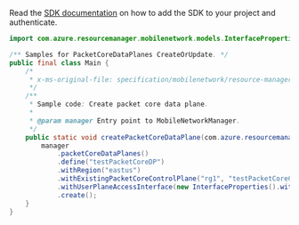 Read the [SDK documentation](https://github.com/Azure/azure-sdk-for-java/blob/azure-resourcemanager-mobilenetwork_1.0.0-beta.1/sdk/mobilenetwork/azure-resourcemanager-mobilenetwork/README.md) on how to add the SDK to your project and authenticate.

```java
import com.azure.resourcemanager.mobilenetwork.models.InterfaceProperties;

/** Samples for PacketCoreDataPlanes CreateOrUpdate. */
public final class Main {
    /*
     * x-ms-original-file: specification/mobilenetwork/resource-manager/Microsoft.MobileNetwork/preview/2022-01-01-preview/examples/PacketCoreDataPlaneCreate.json
     */
    /**
     * Sample code: Create packet core data plane.
     *
     * @param manager Entry point to MobileNetworkManager.
     */
    public static void createPacketCoreDataPlane(com.azure.resourcemanager.mobilenetwork.MobileNetworkManager manager) {
        manager
            .packetCoreDataPlanes()
            .define("testPacketCoreDP")
            .withRegion("eastus")
            .withExistingPacketCoreControlPlane("rg1", "testPacketCoreCP")
            .withUserPlaneAccessInterface(new InterfaceProperties().withName("N3"))
            .create();
    }
}
```
